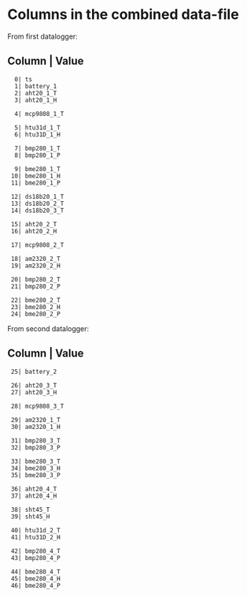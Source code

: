 Columns in the combined data-file
=================================

From first datalogger:

Column | Value
----------------------
      0| ts
      1| battery_1
      2| aht20_1_T 
      3| aht20_1_H 

      4| mcp9808_1_T

      5| htu31d_1_T 
      6| htu31D_1_H 

      7| bmp280_1_T
      8| bmp280_1_P

      9| bme280_1_T
     10| bme280_1_H
     11| bme280_1_P

     12| ds18b20_1_T
     13| ds18b20_2_T
     14| ds18b20_3_T

     15| aht20_2_T 
     16| aht20_2_H 

     17| mcp9808_2_T

     18| am2320_2_T 
     19| am2320_2_H 

     20| bmp280_2_T
     21| bmp280_2_P

     22| bme280_2_T
     23| bme280_2_H
     24| bme280_2_P

From second datalogger:

Column | Value
----------------------
     25| battery_2

     26| aht20_3_T 
     27| aht20_3_H 

     28| mcp9808_3_T

     29| am2320_1_T 
     30| am2320_1_H 

     31| bmp280_3_T
     32| bmp280_3_P

     33| bme280_3_T
     34| bme280_3_H
     35| bme280_3_P

     36| aht20_4_T 
     37| aht20_4_H 

     38| sht45_T
     39| sht45_H

     40| htu31d_2_T 
     41| htu31D_2_H 

     42| bmp280_4_T
     43| bmp280_4_P

     44| bme280_4_T
     45| bme280_4_H
     46| bme280_4_P
